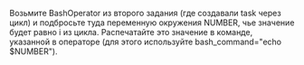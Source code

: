 Возьмите BashOperator из второго задания (где создавали task через цикл) и подбросьте туда переменную окружения NUMBER, чье значение будет равно i из цикла. Распечатайте это значение в команде, указанной в операторе (для этого используйте bash_command="echo $NUMBER").
